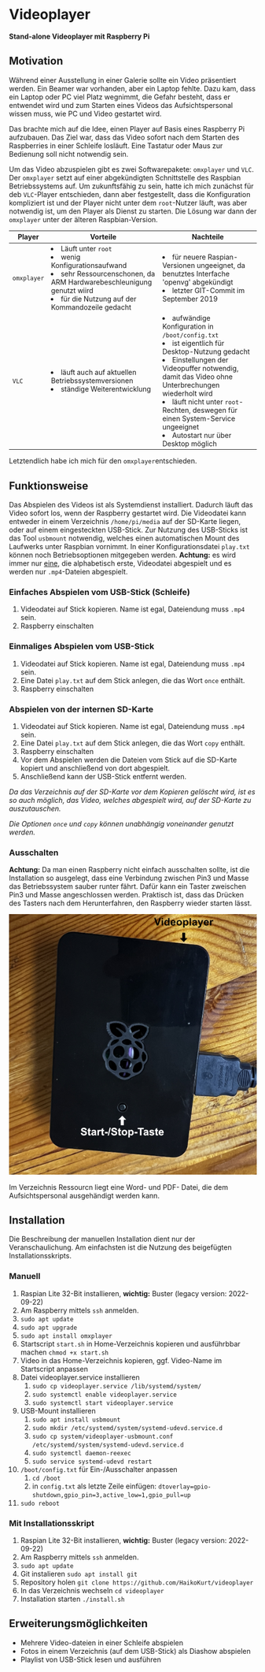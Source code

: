 # Videoplayer

**Stand-alone Videoplayer mit Raspberry Pi**

## Motivation

Während einer Ausstellung in einer Galerie sollte ein Video präsentiert werden. Ein Beamer war vorhanden, aber ein Laptop fehlte. Dazu kam, dass ein Laptop oder PC viel Platz wegnimmt, die Gefahr besteht, dass er entwendet wird und zum Starten eines Videos das Aufsichtspersonal wissen muss, wie PC und Video gestartet wird.

Das brachte mich auf die Idee, einen Player auf Basis eines Raspberry Pi aufzubauen. Das Ziel war, dass das Video sofort nach dem Starten des Raspberries in einer Schleife losläuft. Eine Tastatur oder Maus zur Bedienung soll nicht notwendig sein.

Um das Video abzuspielen gibt es zwei Softwarepakete: `omxplayer` und `VLC`. Der `omxplayer` setzt auf einer abgekündigten Schnittstelle des Raspbian Betriebssystems auf. Um zukunftsfähig zu sein, hatte ich mich zunächst für deb `VLC`-Player entschieden, dann aber festgestellt, dass die Konfiguration kompliziert ist und der Player nicht unter dem `root`-Nutzer läuft, was aber notwendig ist, um den Player als Dienst zu starten. Die Lösung war dann der `omxplayer` unter der älteren Raspbian-Version.

Player | Vorteile | Nachteile
---|---|---
`omxplayer` | <li>Läuft unter `root`<li>wenig Konfigurationsaufwand<li>sehr Ressourcenschonen, da ARM Hardwarebeschleunigung genutzt wiird<li>für die Nutzung auf der Kommandozeile gedacht | <li>für neuere Raspian-Versionen ungeeignet, da benutztes Interfache 'openvg' abgekündigt<li>letzter GIT-Commit im September 2019
`VLC`| <li>läuft auch auf aktuellen Betriebssystemversionen<li>ständige Weiterentwicklung | <li>aufwändige Konfiguration in `/boot/config.txt`<li>ist eigentlich für Desktop-Nutzung gedacht<li>Einstellungen der Videopuffer notwendig, damit das Video ohne Unterbrechungen wiederholt wird<li>läuft nicht unter `root`-Rechten, deswegen für einen System-Service ungeeignet<li>Autostart nur über Desktop möglich

Letztendlich habe ich mich für den `omxplayer`entschieden.

## Funktionsweise
Das Abspielen des Videos ist als Systemdienst installiert. Dadurch läuft das Video sofort los, wenn der Raspberry gestartet wird. Die Videodatei kann entweder in einem Verzeichnis `/home/pi/media` auf der SD-Karte liegen, oder auf einem eingesteckten USB-Stick. Zur Nutzung des USB-Sticks ist das Tool `usbmount` notwendig, welches einen automatischen Mount des Laufwerks unter Raspbian vornimmt. In einer Konfigurationsdatei `play.txt` können noch Betriebsoptionen mitgegeben werden. **Achtung:** es wird immer nur <ins>eine</ins>, die alphabetisch erste, Videodatei abgespielt und es werden nur `.mp4`-Dateien abgespielt.

### Einfaches Abspielen vom USB-Stick (Schleife)
1.  Videodatei auf Stick kopieren. Name ist egal, Dateiendung muss `.mp4` sein.
1.  Raspberry einschalten

### Einmaliges Abspielen vom USB-Stick
1.  Videodatei auf Stick kopieren. Name ist egal, Dateiendung muss `.mp4` sein.
1.  Eine Datei `play.txt` auf dem Stick anlegen, die das Wort `once` enthält.
1.  Raspberry einschalten

### Abspielen von der internen SD-Karte
1.  Videodatei auf Stick kopieren. Name ist egal, Dateiendung muss `.mp4` sein.
1.  Eine Datei `play.txt` auf dem Stick anlegen, die das Wort `copy` enthält.
1.  Raspberry einschalten
1.  Vor dem Abspielen werden die Dateien vom Stick auf die SD-Karte kopiert und anschließend von dort abgespielt.
1.  Anschließend kann der USB-Stick entfernt werden.

*Da das Verzeichnis auf der SD-Karte vor dem Kopieren gelöscht wird, ist es so auch möglich, das Video, welches abgespielt wird, auf der SD-Karte zu auszutauschen.*

*Die Optionen `once` und `copy` können unabhängig voneinander genutzt werden.*

### Ausschalten
**Achtung:** Da man einen Raspberry nicht einfach ausschalten sollte, ist die Installation so ausgelegt, dass eine Verbindung zwischen Pin3 und Masse das Betriebssystem sauber runter fährt. Dafür kann ein Taster zweischen Pin3 und Masse angeschlossen werden. Praktisch ist, dass das Drücken des Tasters nach dem Herunterfahren, den Raspberry wieder starten lässt.

![Videoplayer](ressources/videoplayer.png)

Im Verzeichnis Ressourcn liegt eine Word- und PDF- Datei, die dem Aufsichtspersonal ausgehändigt werden kann.
## Installation
Die Beschreibung der manuellen Installation dient nur der Veranschaulichung. Am einfachsten ist die Nutzung des beigefügten Installationsskripts.
### Manuell

1.  Raspian Lite 32-Bit installieren, **wichtig:** Buster (legacy version: 2022-09-22)
1.  Am Raspberry mittels `ssh` anmelden.
1.  `sudo apt update`
1.  `sudo apt upgrade`
1.  `sudo apt install omxplayer`
1.  Startscript `start.sh` in Home-Verzeichnis kopieren und ausführbbar machen `chmod +x start.sh`
1.  Video in das Home-Verzeichnis kopieren, ggf. Video-Name im Startscript anpassen
1.  Datei videoplayer.service installieren
    1.  `sudo cp videoplayer.service /lib/systemd/system/`
    1.  `sudo systemctl enable videoplayer.service`
    1.  `sudo systemctl start videoplayer.service`
1. USB-Mount installieren
    1.  `sudo apt install usbmount`
    1.  `sudo mkdir /etc/systemd/system/systemd-udevd.service.d`
    1.  `sudo cp system/videoplayer-usbmount.conf /etc/systemd/system/systemd-udevd.service.d`
    1.  `sudo systemctl daemon-reexec`
    1.  `sudo service systemd-udevd restart`
1.  `/boot/config.txt` für Ein-/Ausschalter anpassen
    1. `cd /boot`
    1. in `config.txt` als letzte Zeile einfügen: `dtoverlay=gpio-shutdown,gpio_pin=3,active_low=1,gpio_pull=up`
1.  `sudo reboot`

### Mit Installationsskript

1.  Raspian Lite 32-Bit installieren, **wichtig:** Buster (legacy version: 2022-09-22)
1.  Am Raspberry mittels `ssh` anmelden.
1.  `sudo apt update`
1.  Git instalieren `sudo apt install git`
1.  Repository holen `git clone https://github.com/HaikoKurt/videoplayer`
1.  In das Verzeichnis wechseln `cd videoplayer`
1.  Installation starten `./install.sh`

## Erweiterungsmöglichkeiten

-   Mehrere Video-dateien in einer Schleife abspielen
-   Fotos in einem Verzeichnis (auf dem USB-Stick) als Diashow abspielen
-   Playlist von USB-Stick lesen und ausführen
